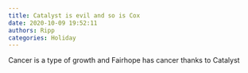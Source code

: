 ```yaml
---
title: Catalyst is evil and so is Cox
date: 2020-10-09 19:52:11
authors: Ripp
categories: Holiday
---
```


 Cancer is a type of growth and Fairhope has cancer thanks to Catalyst